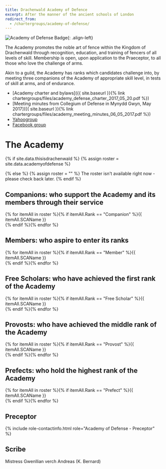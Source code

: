 ```yaml
---
title: Drachenwald Academy of Defence 
excerpt: After the manner of the ancient schools of London
redirect_from:
  - /chartergroups/academy-of-defense/
---
```

<img src="{{ site.baseurl }}{% link images/heraldry/academyofdefenseflag.gif %}" alt="Academy of Defense Badge">{: .align-left}  

The Academy promotes the noble art of fence within the Kingdom of Drachenwald through recognition, education, and training of fencers of all levels of skill. Membership is open, upon application to the Praeceptor, to all those who love the challenge of arms.  

Akin to a guild, the Academy has ranks which candidates challenge into, by meeting three companions of the Academy of appropriate skill level, in tests of skill at arms, and of endurance.  

* [Academy charter and bylaws]({{ site.baseurl }}{% link chartergroups/files/academy_defense_charter_2017_05_20.pdf %})  
* [Meeting minutes from Collegium of Defense in Mynydd Gwyn, May 2017]({{ site.baseurl }}{% link chartergroups/files/academy_meeting_minutes_06_05_2017.pdf %})  
* [Yahoogroup](http://groups.yahoo.com/group/DW_AC/)  
* [Facebook group](https://www.facebook.com/groups/DWAcademyOfDefense/)  

# The Academy 

{% if site.data.thisisdrachenwald %}
  {% assign roster = site.data.academyofdefense %}
  
{% else %}
  {% assign roster = "" %}
  The roster isn't available right now - please check back later.
{% endif %}


## Companions: who support the Academy and its members through their service
{% for itemAll in roster %}{% if itemAll.Rank == "Companion" %}{{ itemAll.SCAName }}  <br />{% endif %}{% endfor %}

## Members: who aspire to enter its ranks
{% for itemAll in roster %}{% if itemAll.Rank == "Member" %}{{ itemAll.SCAName }}  <br />{% endif %}{% endfor %}

## Free Scholars: who have achieved the first rank of the Academy
{% for itemAll in roster %}{% if itemAll.Rank == "Free Scholar" %}{{ itemAll.SCAName }}  <br />{% endif %}{% endfor %} 

## Provosts: who have achieved the middle rank of the Academy
{% for itemAll in roster %}{% if itemAll.Rank == "Provost" %}{{ itemAll.SCAName }}  <br />{% endif %}{% endfor %}

## Prefects: who hold the highest rank of the Academy
 {% for itemAll in roster %}{% if itemAll.Rank == "Prefect" %}{{ itemAll.SCAName }}  <br />{% endif %}{% endfor %}

## Preceptor
{% include role-contactinfo.html role="Academy of Defense - Preceptor" %}

## Scribe
Mistress Gwenllian verch Andreas (K. Bernard) <script type="text/javascript">document.write(String.fromCharCode(60,97,32,104,114,101,102,61,39,109,97,105,108,116,111,58,107,97,116,104,108,121,110,98,101,114,110,97,114,100,64,103,109,97,105,108,46,99,111,109,39,62,107,97,116,104,108,121,110,98,101,114,110,97,114,100,64,103,109,97,105,108,46,99,111,109,60,47,97,62));</script>

